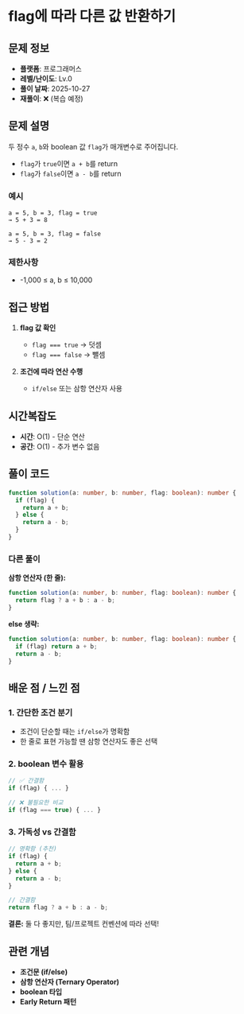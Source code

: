 # flag에 따라 다른 값 반환하기

## 문제 정보

- **플랫폼**: 프로그래머스
- **레벨/난이도**: Lv.0
- **풀이 날짜**: 2025-10-27
- **재풀이**: ❌ (복습 예정)

## 문제 설명

두 정수 `a`, `b`와 boolean 값 `flag`가 매개변수로 주어집니다.

- `flag`가 `true`이면 `a + b`를 return
- `flag`가 `false`이면 `a - b`를 return

### 예시

```
a = 5, b = 3, flag = true
→ 5 + 3 = 8

a = 5, b = 3, flag = false
→ 5 - 3 = 2
```

### 제한사항

- -1,000 ≤ a, b ≤ 10,000

## 접근 방법

1. **flag 값 확인**

   - `flag === true` → 덧셈
   - `flag === false` → 뺄셈

2. **조건에 따라 연산 수행**
   - `if/else` 또는 삼항 연산자 사용

## 시간복잡도

- **시간**: O(1) - 단순 연산
- **공간**: O(1) - 추가 변수 없음

## 풀이 코드

```typescript
function solution(a: number, b: number, flag: boolean): number {
  if (flag) {
    return a + b;
  } else {
    return a - b;
  }
}
```

### 다른 풀이

**삼항 연산자 (한 줄):**

```typescript
function solution(a: number, b: number, flag: boolean): number {
  return flag ? a + b : a - b;
}
```

**else 생략:**

```typescript
function solution(a: number, b: number, flag: boolean): number {
  if (flag) return a + b;
  return a - b;
}
```

## 배운 점 / 느낀 점

### 1. **간단한 조건 분기**

- 조건이 단순할 때는 `if/else`가 명확함
- 한 줄로 표현 가능할 땐 삼항 연산자도 좋은 선택

### 2. **boolean 변수 활용**

```typescript
// ✅ 간결함
if (flag) { ... }

// ❌ 불필요한 비교
if (flag === true) { ... }
```

### 3. **가독성 vs 간결함**

```typescript
// 명확함 (추천)
if (flag) {
  return a + b;
} else {
  return a - b;
}

// 간결함
return flag ? a + b : a - b;
```

**결론:** 둘 다 좋지만, 팀/프로젝트 컨벤션에 따라 선택!

## 관련 개념

- **조건문 (if/else)**
- **삼항 연산자 (Ternary Operator)**
- **boolean 타입**
- **Early Return 패턴**
